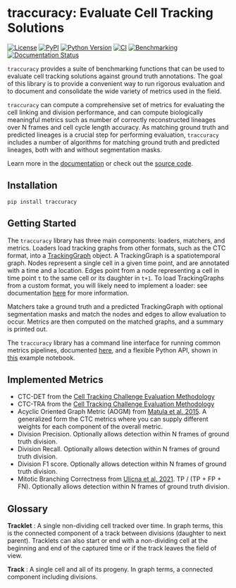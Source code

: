 # traccuracy: Evaluate Cell Tracking Solutions

[![License](https://img.shields.io/pypi/l/traccuracy.svg?color=green)](https://github.com/Janelia-Trackathon-2023/traccuracy/raw/main/LICENSE)
[![PyPI](https://img.shields.io/pypi/v/traccuracy.svg?color=green)](https://pypi.org/project/traccuracy)
[![Python Version](https://img.shields.io/pypi/pyversions/traccuracy.svg?color=green)](https://python.org)
[![CI](https://github.com/Janelia-Trackathon-2023/traccuracy/actions/workflows/ci.yml/badge.svg)](https://github.com/Janelia-Trackathon-2023/traccuracy/actions/workflows/ci.yml)
[![Benchmarking](https://github.com/Janelia-Trackathon-2023/traccuracy/actions/workflows/benchmark-report.yml/badge.svg)](https://janelia-trackathon-2023.github.io/traccuracy/dev/bench/)
[![Documentation Status](https://readthedocs.org/projects/traccuracy/badge/?version=latest)](https://traccuracy.readthedocs.io/en/latest/?badge=latest)


`traccuracy` provides a suite of benchmarking functions that can be used to evaluate cell
tracking solutions against ground truth annotations. The goal of this library is to provide a convenient way to run rigorous evaluation and to document and consolidate the wide variety of
metrics used in the field.

`traccuracy` can compute a comprehensive set of metrics for evaluating the cell linking and division performance, and can compute biologically meaningful metrics such as number of correctly reconstructed lineages over N frames and cell cycle length accuracy. As matching ground truth and
predicted lineages is a crucial step for performing evaluation, `traccuracy` includes
a number of algorithms for matching ground truth and predicted lineages, both with
and without segmentation masks.

Learn more in the [documentation](https://traccuracy.readthedocs.io/en/latest/) or check out the [source code](https://github.com/Janelia-Trackathon-2023/traccuracy).

## Installation
`pip install traccuracy`

## Getting Started
The `traccuracy` library has three main components: loaders, matchers, and metrics.
Loaders load tracking graphs from other formats, such as the CTC format, into a [TrackingGraph](https://traccuracy.readthedocs.io/en/latest/autoapi/traccuracy/index.html#traccuracy.TrackingGraph) object.
A TrackingGraph is a spatiotemporal graph.
Nodes represent a single cell in a given time point, and are annotated with a time and a location.
Edges point from a node representing a cell in time point `t` to the same cell or its daughter in `t+1`.
To load TrackingGraphs from a custom format, you will likely need to implement a loader: see
documentation [here](https://traccuracy.readthedocs.io/en/latest/autoapi/traccuracy/loaders/index.html#module-traccuracy.loaders) for more information.

Matchers take a ground truth and a predicted TrackingGraph with optional segmentation masks and match the nodes and edges to allow evaluation to occur.
Metrics are then computed on the matched graphs, and a summary is printed out.

The `traccuracy` library has a command line interface for running common metrics
pipelines, documented [here](https://traccuracy.readthedocs.io/en/latest/cli.html), and a flexible Python API, shown in [this](https://traccuracy.readthedocs.io/en/latest/examples/ctc.html) example notebook.


## Implemented Metrics

 - CTC-DET from the [Cell Tracking Challenge Evaluation Methodology](http://celltrackingchallenge.net/evaluation-methodology/)
 - CTC-TRA from the [Cell Tracking Challenge Evaluation Methodology](http://celltrackingchallenge.net/evaluation-methodology/)
 - Acyclic Oriented Graph Metric (AOGM) from [Matula et al. 2015](https://doi.org/10.1371/journal.pone.0144959). A generalized form the CTC metrics where you can supply different weights for each component of the overall metric.
 - Division Precision. Optionally allows detection within N frames of ground truth division.
 - Division Recall. Optionally allows detection within N frames of ground truth division.
 - Division F1 score. Optionally allows detection within N frames of ground truth division.
 - Mitotic Branching Correctness from [Ulicna et al. 2021](https://doi.org/10.3389/fcomp.2021.734559). TP / (TP + FP + FN). Optionally allows detection within N frames of ground truth division.

## Glossary

**Tracklet**
: A single non-dividing cell tracked over time. In graph terms, this is the connected component of a track between divisions (daughter to next parent). Tracklets can also start or end with a non-dividing cell at the beginning and end of the captured time or if the track leaves the field of view.

**Track**
: A single cell and all of its progeny. In graph terms, a connected component including divisions.
